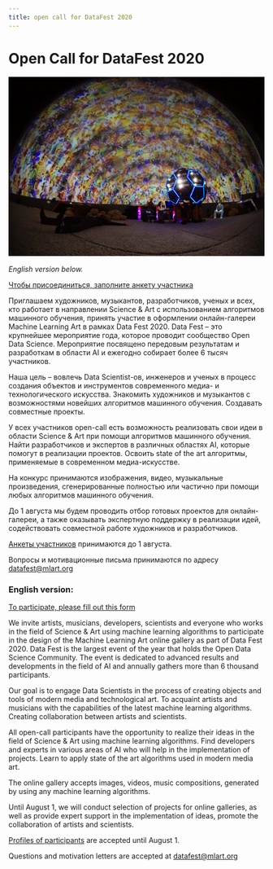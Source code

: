 ```yaml
---
title: open call for DataFest 2020
---
```

# Open Call for DataFest 2020
![cupola](projects/img/planetarium_keanu.png)

_English version below._

[Чтобы присоединиться, заполните анкету участника](https://forms.gle/sd2Qd3cLTNPKLMw29)

Приглашаем художников, музыкантов, разработчиков, ученых и всех, кто работает в направлении Science & Art с использованием алгоритмов машинного обучения, принять участие в оформлении онлайн-галереи Machine Learning Art в рамках Data Fest 2020. Data Fest – это крупнейшее мероприятие года, которое проводит сообщество Open Data Science. Мероприятие посвящено передовым результатам и разработкам в области AI и ежегодно собирает более 6 тысяч участников. 

Наша цель – вовлечь Data Scientist-ов, инженеров и ученых в процесс создания объектов и инструментов современного медиа- и технологического искусства. Знакомить художников и музыкантов с возможностями новейших алгоритмов машинного обучения. Создавать совместные проекты.  

У всех участников open-call есть возможность реализовать свои идеи в области Science & Art при помощи алгоритмов машинного обучения. Найти разработчиков и экспертов в различных областях AI, которые помогут в реализации проектов. Освоить state of the art алгоритмы, применяемые в современном медиа-искусстве.
 
На конкурс принимаются изображения, видео, музыкальные произведения, сгенерированные полностью или частично при помощи любых алгоритмов машинного обучения. 

До 1 августа мы будем проводить отбор готовых проектов для онлайн-галереи, а также оказывать экспертную поддержку в реализации идей, содействовать совместной работе художников и разработчиков. 

[Анкеты участников](https://forms.gle/sd2Qd3cLTNPKLMw29) принимаются до 1 августа.

Вопросы и мотивационные письма принимаются по адресу datafest@mlart.org

### English version: 

[To participate, please fill out this form](https://forms.gle/sd2Qd3cLTNPKLMw29)

We invite artists, musicians, developers, scientists and everyone who works in the field of Science & Art using machine learning algorithms to participate in the design of the Machine Learning Art online gallery as part of Data Fest 2020. Data Fest is the largest event of the year that holds the Open Data Science Community. The event is dedicated to advanced results and developments in the field of AI and annually gathers more than 6 thousand participants.

Our goal is to engage Data Scientists in the process of creating objects and tools of modern media and technological art. To acquaint artists and musicians with the capabilities of the latest machine learning algorithms. Creating collaboration between artists and scientists.

All open-call participants have the opportunity to realize their ideas in the field of Science & Art using machine learning algorithms. Find developers and experts in various areas of AI who will help in the implementation of projects. Learn to apply state of the art algorithms used in modern media art.
 
The online gallery accepts images, videos, music compositions, generated by using any machine learning algorithms.

Until August 1, we will conduct selection of projects for online galleries, as well as provide expert support in the implementation of ideas, promote the collaboration of artists and scientists. 

[Profiles of participants](https://forms.gle/sd2Qd3cLTNPKLMw29) are accepted until August 1.

Questions and motivation letters are accepted at datafest@mlart.org

